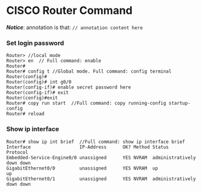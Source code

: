 # CISCO Router Command

***Notice***: annotation is that: `// annotation content here`
### Set login password
```
Router> //local mode
Router> en  // Full command: enable
Router#  
Router# config t //Global mode. Full command: config terminal
Router(config)# 
Router(config)# int g0/0
Router(config-if)# enable secret password here
Router(config-if)# exit
Router(config)#exit
Router# copy run start  //Full command: copy running-config startup-config
Router# reload

```
### Show ip interface

```
Router# show ip int brief  //Full command: show ip interface brief
Interface                  IP-Address      OK? Method Status                Protocol
Embedded-Service-Engine0/0 unassigned      YES NVRAM  administratively down down
GigabitEthernet0/0         unassigned      YES NVRAM  up                    up
GigabitEthernet0/1         unassigned      YES NVRAM  administratively down down
```
